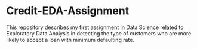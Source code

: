 # Credit-EDA-Assignment
This repository describes my first assignment in Data Science related to Exploratory Data Analysis in detecting the type of customers who are more likely to accept a loan with minimum defaulting rate.

